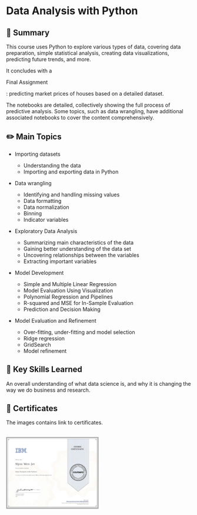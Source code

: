 # Data Analysis with Python

## 📌 Summary

This course uses Python to explore various types of data, covering data preparation, simple statistical analysis, creating data visualizations, predicting future trends, and more.

 It concludes with a <a href="./Final Assignment - House Price Predictions.ipynb"></a><p>Final Assignment</p>: predicting market prices of houses based on a detailed dataset. 
 
 The notebooks are detailed, collectively showing the full process of predictive analysis. Some topics, such as data wrangling, have additional associated notebooks to cover the content comprehensively.

## ✏️ Main Topics
- <a href="./01. Importing Datasets/"></a><p>Importing datasets</p>
  - Understanding the data
  - Importing and exporting data in Python
- <a href="./02. Data Wrangling/"></a><p>Data wrangling</p>
  - Identifying and handling missing values
  - Data formatting
  - Data normalization
  - Binning
  - Indicator variables
- <a href="./03. Exploratory Data Analysis/"></a><p>Exploratory Data Analysis</p>
  - Summarizing main characteristics of the data
  - Gaining better understanding of the data set
  - Uncovering relationships between the variables
  - Extracting important variables
- <a href="./04. Model Development/"></a><p>Model Development</p>
  - Simple and Multiple Linear Regression
  - Model Evaluation Using Visualization
  - Polynomial Regression and Pipelines
  - R-squared and MSE for In-Sample Evaluation
  - Prediction and Decision Making
- <a href="./05. Model Evaluation and Refinement/"></a><p>Model Evaluation and Refinement</p>
  - Over-fitting, under-fitting and model selection
  - Ridge regression
  - GridSearch
  - Model refinement

## 🎯 Key Skills Learned
An overall understanding of what data science is, and why it is changing the way we do business and research.

## 🏅 Certificates
The images contains link to certificates.
 <br/><br/> 
 
<p float="left">
  <a href="https://www.coursera.org/account/accomplishments/verify/WMTGW9CKJLJ9">
      <img src="./Images/Coursera WMTGW9CKJLJ9.jpg" alt="IBM certification" width="50%" height="50%" />
  </a>
</p>
